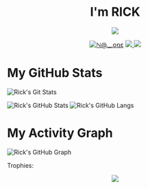 <h1 align="center"> I'm RICK</h1>
</p>
<p align="center">
<img src="https://readme-typing-svg.herokuapp.com?color=1C71FA&width=420&lines=no+one%E1%9C%8C%EF%B8%8F;ℕ@+'-'+օռɛ%E1%9D%A4%EF%B8%8F">
</p>
<p align="center">
  <a href="https://t.me/ricks_005"><img src="https://i.pinimg.com/564x/36/22/f1/3622f109b2f10349c042f606402cd863.jpg" alt="ℕ@._.օռɛ"></a>
  
  
  
  <a href="https://telegram.me/ricks_005">
    <img src="https://img.shields.io/badge/Telegram-blue?style=for-the-badge&logo=telegram"/>
  </a>  
 </a>
  <a href="https://github.com/rick40096">
    <img src="https://img.shields.io/github/followers/h0daka?label=GitHub&logo=github&style=for-the-badge&color=green"/>
  </a>

# My GitHub Stats

![Rick's Git Stats](https://github-readme-stats.vercel.app/api?username=rick40096&include_all_commits=true&count_private=true&theme=highcontrast)

![Rick's GitHub Stats](https://github-readme-streak-stats.herokuapp.com?user=rick40096&theme=tokyonight)
![Rick's GitHub Langs](https://github-readme-stats.vercel.app/api/top-langs/?username=rick40096&theme=tokyonight&layout=compact&langs_count=6)

# My Activity Graph 

![Rick's GitHub Graph](https://activity-graph.herokuapp.com/graph?username=rick40096&custom_title=My%20Graph&bg_color=241732&line=f20f80&color=f52f91&point=fdf5ea&hide_border=true&area=false&area_color=fdf5ea)

Trophies:  
<div align="center"><img src="https://github-profile-trophy.vercel.app/?username=rick40096&theme=dracula&count_private=true"></div>



